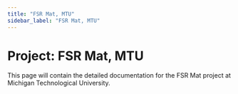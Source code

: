 ```yaml
---
title: "FSR Mat, MTU"
sidebar_label: "FSR Mat, MTU"
---
```


# Project: FSR Mat, MTU

This page will contain the detailed documentation for the FSR Mat project at Michigan Technological University. 
